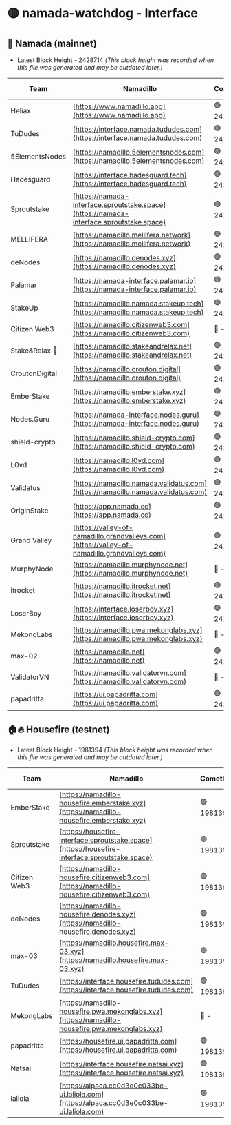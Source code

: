 # 🟡 namada-watchdog - Interface

## 🚀 Namada (mainnet)
- Latest Block Height - 2428714 *(This block height was recorded when this file was generated and may be outdated later.)*

| Team | Namadillo | CometBFT | Indexer | MASP Indexer |
|-|-|-|-|-|
| Heliax | [https://www.namadillo.app](https://www.namadillo.app) | 🟢 2428692 | 🟢 2428692 | 🟢 2428692 |
| TuDudes | [https://interface.namada.tududes.com](https://interface.namada.tududes.com) | 🟢 2428692 | 🟢 2428692 | 🟢 2428692 |
| 5ElementsNodes | [https://namadillo.5elementsnodes.com](https://namadillo.5elementsnodes.com) | 🟢 2428693 | 🟢 2428692 | 🟢 2428692 |
| Hadesguard | [https://interface.hadesguard.tech](https://interface.hadesguard.tech) | 🟢 2428693 | 🟢 2428693 | 🟢 2428693 |
| Sproutstake | [https://namada-interface.sproutstake.space](https://namada-interface.sproutstake.space) | 🟢 2428693 | 🟢 2428693 | 🟢 2428694 |
| MELLIFERA | [https://namadillo.mellifera.network](https://namadillo.mellifera.network) | 🟢 2428694 | 🟢 2428694 | 🟢 2428694 |
| deNodes | [https://namadillo.denodes.xyz](https://namadillo.denodes.xyz) | 🟢 2428695 | 🟢 2428695 | 🟢 2428695 |
| Palamar | [https://namada-interface.palamar.io](https://namada-interface.palamar.io) | 🟢 2428696 | 🟢 2428696 | 🟢 2428696 |
| StakeUp | [https://namadillo.namada.stakeup.tech](https://namadillo.namada.stakeup.tech) | 🟢 2428696 | 🟢 2428696 | 🟢 2428696 |
| Citizen Web3 | [https://namadillo.citizenweb3.com](https://namadillo.citizenweb3.com) | 🔴 - | 🔴 - | 🔴 - |
| Stake&Relax 🦥 | [https://namadillo.stakeandrelax.net](https://namadillo.stakeandrelax.net) | 🟢 2428702 | 🟢 2428702 | 🟢 2428703 |
| CroutonDigital | [https://namadillo.crouton.digital](https://namadillo.crouton.digital) | 🟢 2428703 | 🟢 2428703 | 🟢 2428703 |
| EmberStake | [https://namadillo.emberstake.xyz](https://namadillo.emberstake.xyz) | 🟢 2428704 | 🟢 2428703 | 🟢 2428703 |
| Nodes.Guru | [https://namada-interface.nodes.guru](https://namada-interface.nodes.guru) | 🟢 2428704 | 🟢 2428704 | 🟢 2428704 |
| shield-crypto | [https://namadillo.shield-crypto.com](https://namadillo.shield-crypto.com) | 🟢 2428704 | 🟢 2428704 | 🟢 2428704 |
| L0vd | [https://namadillo.l0vd.com](https://namadillo.l0vd.com) | 🟢 2428705 | 🔴 2422522 | 🟢 2428705 |
| Validatus | [https://namadillo.namada.validatus.com](https://namadillo.namada.validatus.com) | 🟢 2428706 | 🟢 2428706 | 🟢 2428706 |
| OriginStake | [https://app.namada.cc](https://app.namada.cc) | 🟢 2428707 | 🟢 2428707 | 🟢 2428707 |
| Grand Valley | [https://valley-of-namadillo.grandvalleys.com](https://valley-of-namadillo.grandvalleys.com) | 🟢 2428707 | 🟢 2428707 | 🟢 2428707 |
| MurphyNode | [https://namadillo.murphynode.net](https://namadillo.murphynode.net) | 🔴 - | 🔴 - | 🔴 - |
| itrocket | [https://namadillo.itrocket.net](https://namadillo.itrocket.net) | 🟢 2428710 | 🟢 2428710 | 🟢 2428710 |
| LoserBoy | [https://interface.loserboy.xyz](https://interface.loserboy.xyz) | 🟢 2428710 | 🟢 2428710 | 🟢 2428710 |
| MekongLabs | [https://namadillo.pwa.mekonglabs.xyz](https://namadillo.pwa.mekonglabs.xyz) | 🔴 - | 🔴 - | 🔴 - |
| max-02 | [https://namadillo.net](https://namadillo.net) | 🟢 2428711 | 🟢 2428711 | 🟢 2428711 |
| ValidatorVN | [https://namadillo.validatorvn.com](https://namadillo.validatorvn.com) | 🔴 - | 🔴 - | 🔴 - |
| papadritta | [https://ui.papadritta.com](https://ui.papadritta.com) | 🟢 2428714 | 🟢 2428714 | 🟢 2428714 |

## 🏠🔥 Housefire (testnet)
- Latest Block Height - 1981394 *(This block height was recorded when this file was generated and may be outdated later.)*

| Team | Namadillo | CometBFT | Indexer | MASP Indexer |
|-|-|-|-|-|
| EmberStake | [https://namadillo-housefire.emberstake.xyz](https://namadillo-housefire.emberstake.xyz) | 🟢 1981390 | 🟢 1981390 | 🟢 1981390 |
| Sproutstake | [https://housefire-interface.sproutstake.space](https://housefire-interface.sproutstake.space) | 🟢 1981391 | 🟢 1981391 | 🟢 1981391 |
| Citizen Web3 | [https://namadillo-housefire.citizenweb3.com](https://namadillo-housefire.citizenweb3.com) | 🟢 1981391 | 🔴 1887621 | 🟢 1981391 |
| deNodes | [https://namadillo-housefire.denodes.xyz](https://namadillo-housefire.denodes.xyz) | 🟢 1981392 | 🟢 1981392 | 🟢 1981392 |
| max-03 | [https://namadillo.housefire.max-03.xyz](https://namadillo.housefire.max-03.xyz) | 🟢 1981392 | 🟢 1981392 | 🟢 1981392 |
| TuDudes | [https://interface.housefire.tududes.com](https://interface.housefire.tududes.com) | 🟢 1981393 | 🔴 1896505 | 🟢 1981393 |
| MekongLabs | [https://namadillo-housefire.pwa.mekonglabs.xyz](https://namadillo-housefire.pwa.mekonglabs.xyz) | 🔴 - | 🔴 - | 🔴 - |
| papadritta | [https://housefire.ui.papadritta.com](https://housefire.ui.papadritta.com) | 🟢 1981393 | 🔴 1978696 | 🟢 1981393 |
| Natsai | [https://interface.housefire.natsai.xyz](https://interface.housefire.natsai.xyz) | 🟢 1981394 | 🟢 1981394 | 🟢 1981394 |
| laliola | [https://alpaca.cc0d3e0c033be-ui.laliola.com](https://alpaca.cc0d3e0c033be-ui.laliola.com) | 🟢 1981394 | 🟢 1981394 | 🟢 1981394 |

